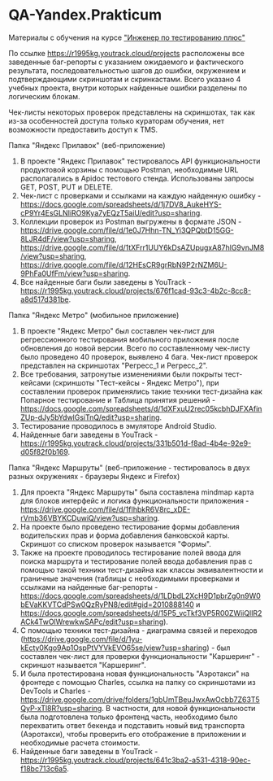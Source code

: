 # QA-Yandex.Prakticum
Материалы с обучения на курсе ["Инженер по тестированию плюс"](https://practicum.yandex.ru/qa-engineer-plus/)

По ссылке https://r1995kg.youtrack.cloud/projects расположены все заведенные баг-репорты с указанием ожидаемого и фактического результата, последовательностью шагов до ошибки, окружением и подтверждающими скриншотам и скринкастами. Всего указано 4 учебных проекта, внутри которых найденные ошибки разделены по логическим блокам.

Чек-листы некоторых проверок представлены на скриншотах, так как из-за особенностей доступа только кураторам обучения, нет возможности предоставить доступ к TMS. 

Папка "Яндекс Прилавок" (веб-приложение)
1. В проекте "Яндекс Прилавок" тестировалось API функциональности продуктовой корзины с помощью Postman, необходимые URL располагались в Apidoc тестового стенда. Использованы запросы GET, POST, PUT и DELETE.
2. Чек-лист с проверками и ссылками на каждую найденную ошибку - https://docs.google.com/spreadsheets/d/1j7DV8_AukeHYS-cP9Yr4EsGLNIiRO9Kya7yEQzT5aiU/edit?usp=sharing.
3. Коллекции проверок из Postman выгружены в формате JSON - https://drive.google.com/file/d/1e0J7Hhn-TN_Yi3QPQbtD15GG-8LJR4dF/view?usp=sharing, https://drive.google.com/file/d/1tXFrr1UUY6kDsAZUpugxA87hlG9vnJM8/view?usp=sharing, https://drive.google.com/file/d/12HEsCR9grRbN9P2rNZM6U-9PhFa0UfFm/view?usp=sharing.
4. Все найденные баги были заведены в YouTrack - https://r1995kg.youtrack.cloud/projects/676f1cad-93c3-4b2c-8cc8-a8d517d381be.


Папка "Яндекс Метро" (мобильное приложение)
1. В проекте "Яндекс Метро" был составлен чек-лист для регрессионного тестирования мобильного приложения после обновления до новой версии. Всего по составленному чек-листу было проведено 40 проверок, выявлено 4 бага. Чек-лист проверок представлен на скриншотах "Регресс_1 и Регресс_2".
2. Все требования, затронутые изменениями были покрыты тест-кейсами (скриншоты "Тест-кейсы - Яндекс Метро"), при составлении проверок применялись такие техники тест-дизайна как Попарное тестирование и Таблица принятия решений - https://docs.google.com/spreadsheets/d/1dXFxuU2rec05kcbhDJFXAfinZUp-dJy5bYdwlGsiTnQ/edit?usp=sharing.
3. Тестирование проводилось в эмуляторе Android Studio. 
4. Найденные баги заведены в YouTrack - https://r1995kg.youtrack.cloud/projects/331b501d-f8ad-4b4e-92e9-d05f82f0b169.


Папка "Яндекс Маршруты" (веб-приложение - тестировалось в двух разных окружениях - браузеры Яндекс и Firefox)
1. Для проекта "Яндекс Маршруты" была составлена mindmap карта для блоков интерфейс и логика функциональности приложения - https://drive.google.com/file/d/1fIhbkR6V8rc_xDE-rVmb36VBYKCDuwiQ/view?usp=sharing.
2. На проекте было проведено тестирование формы добавления водительских прав и форма добавления банковской карты. Скриншот со списком проверок называется "Формы".
3. Также на проекте проводилось тестирование полей ввода для поиска маршрута и тестирование полей ввода добавления прав с помощью такой техники тест-дизайна как классы эквивалентности и граничные значения (таблицы с необходимыми проверками и ссылками на найденные баг-репорты - https://docs.google.com/spreadsheets/d/1LDbdL2XcH9D1pbrZg0n9W0bEVaKKVTCdPSw0QzRyPN8/edit#gid=2010888140 и https://docs.google.com/spreadsheets/d/15P5_vcTkf3VP5R00ZWiiQlIR2ACk4TwOlWrewkwSAPc/edit?usp=sharing).
4. С помощью техники тест-дизайна - диаграмма связей и переходов (https://drive.google.com/file/d/1yu-kEcty0Kgo9Ap1OspPtVYVkEVO65se/view?usp=sharing) - был составлен чек-лист для проверки функциональности "Каршеринг" - скриншот называется "Каршеринг".
5. И была протестирована новая функциональность "Аэротакси" на фронтеде с помощью Charles, ссылка на папку со скриншотами из DevTools и Charles - https://drive.google.com/drive/folders/1gbUmTBeuJwxAwOcbb7Z63T5QyP-xTl8R?usp=sharing. В частности, для новой функциональности была подготовлена только фронтенд часть, необходимо было перехватить ответ бекенда и подставить новый вид транспорта (Аэротакси), чтобы проверить его отображение в приложении и необходимые расчета стоимости.
6. Найденные баги заведены в YouTrack - https://r1995kg.youtrack.cloud/projects/641c3ba2-a531-4318-90ec-f18bc713c6a5.
